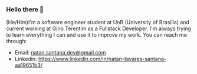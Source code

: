 ### Hello there 👋

<!--
**Neitan2001/Neitan2001** is a ✨ _special_ ✨ repository because its `README.md` (this file) appears on your GitHub profile.

Here are some ideas to get you started:

- 🔭 I’m currently working on ...
- 🌱 I’m currently learning ...
- 👯 I’m looking to collaborate on ...
- 🤔 I’m looking for help with ...
- 💬 Ask me about ...
- 📫 How to reach me: ...
- 😄 Pronouns: ...
- ⚡ Fun fact: ...
-->
(He/Him)I'm a software engineer student at UnB (University of Brasilia) and current working at Gino Terentim as a Fullstack Developer. I'm always trying to learn everything I can and use it to improve my work. You can reach me through:
- Email: natan.santana.dev@gmail.com
- Linkedin: https://www.linkedin.com/in/natan-tavares-santana-aa19651b3/
